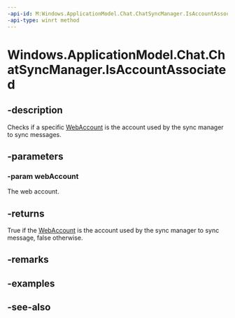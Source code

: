```yaml
---
-api-id: M:Windows.ApplicationModel.Chat.ChatSyncManager.IsAccountAssociated(Windows.Security.Credentials.WebAccount)
-api-type: winrt method
---
```


<!-- Method syntax
public bool IsAccountAssociated(Windows.Security.Credentials.WebAccount webAccount)
-->

# Windows.ApplicationModel.Chat.ChatSyncManager.IsAccountAssociated

## -description
Checks if a specific [WebAccount](../windows.security.credentials/webaccount.md) is the account used by the sync manager to sync messages.

## -parameters
### -param webAccount
The web account.

## -returns
True if the [WebAccount](../windows.security.credentials/webaccount.md) is the account used by the sync manager to sync message, false otherwise.

## -remarks

## -examples

## -see-also
